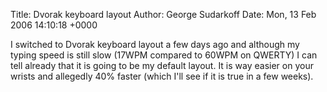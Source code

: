 Title: Dvorak keyboard layout
Author: George Sudarkoff
Date: Mon, 13 Feb 2006 14:10:18 +0000

I switched to Dvorak keyboard layout a few days ago and although my typing speed is still slow (17WPM compared to 60WPM on QWERTY) I can tell already that it is going to be my default layout. It is way easier on your wrists and allegedly 40% faster (which I'll see if it is true in a few weeks).

